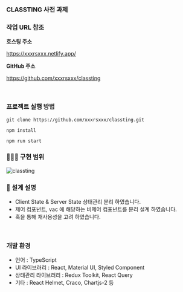 ### CLASSTING 사전 과제

###  작업 URL 참조 

**호스팅 주소**

https://xxxrsxxx.netlify.app/

**GitHub 주소**

https://github.com/xxxrsxxx/classting

<br>

### 프로젝트 실행 방법

```
git clone https://github.com/xxxrsxxx/classting.git

npm install

npm run start
```


### 👨🏻‍💻 구현 범위

![classting](https://user-images.githubusercontent.com/14228228/185540360-60b59d9c-1dd2-406f-9d3d-c484b29772e0.png)


### 🎤 설계 설명

- Client State & Server State 상태관리 분리 하였습니다.
- 제어 컴포넌트, vac 에 해당하는 비제어 컴포넌트를 분리 설계 하였습니다. 
- 훅을 통해 재사용성을 고려 하였습니다.
<br>

### 개발 환경

- 언어 : TypeScript
- UI 라이브러리 : React, Material UI, Styled Component
- 상태관리 라이브러리 : Redux Toolkit, React Query
- 기타 : React Helmet, Craco, Chartjs-2 등
<br>

